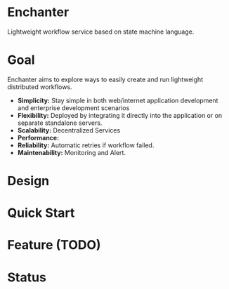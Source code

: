 # Enchanter
Lightweight workflow service based on state machine language.

# Goal
Enchanter aims to explore ways to easily create and run lightweight distributed workflows.

- **Simplicity:**  Stay simple in both web/internet application development and enterprise development scenarios
- **Flexibility:**  Deployed by integrating it directly into the application or on separate standalone servers. 
- **Scalability:**  Decentralized Services
- **Performance:**  
- **Reliability:**  Automatic retries if workflow failed.
- **Maintenability:** Monitoring and Alert.

# Design


# Quick Start

 
# Feature (TODO)

# Status
